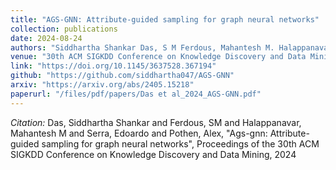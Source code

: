 ```yaml
---
title: "AGS-GNN: Attribute-guided sampling for graph neural networks"
collection: publications
date: 2024-08-24
authors: "Siddhartha Shankar Das, S M Ferdous, Mahantesh M. Halappanavar, Edoardo Serra and Alex Pothen"
venue: "30th ACM SIGKDD Conference on Knowledge Discovery and Data Mining (<strong>KDD 24</strong>)"
link: "https://doi.org/10.1145/3637528.367194"
github: "https://github.com/siddhartha047/AGS-GNN"
arxiv: "https://arxiv.org/abs/2405.15218"
paperurl: "/files/pdf/papers/Das et al_2024_AGS-GNN.pdf"
---
```

*Citation:* Das, Siddhartha Shankar and Ferdous, SM and Halappanavar, Mahantesh M and Serra, Edoardo and Pothen, Alex, "Ags-gnn: Attribute-guided sampling for graph neural networks", Proceedings of the 30th ACM SIGKDD Conference on Knowledge Discovery and Data Mining, 2024
